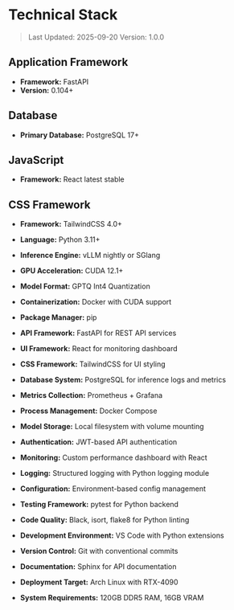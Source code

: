 # Technical Stack

> Last Updated: 2025-09-20
> Version: 1.0.0

## Application Framework

- **Framework:** FastAPI
- **Version:** 0.104+

## Database

- **Primary Database:** PostgreSQL 17+

## JavaScript

- **Framework:** React latest stable

## CSS Framework

- **Framework:** TailwindCSS 4.0+

- **Language:** Python 3.11+
- **Inference Engine:** vLLM nightly or SGlang
- **GPU Acceleration:** CUDA 12.1+
- **Model Format:** GPTQ Int4 Quantization
- **Containerization:** Docker with CUDA support
- **Package Manager:** pip
- **API Framework:** FastAPI for REST API services
- **UI Framework:** React for monitoring dashboard
- **CSS Framework:** TailwindCSS for UI styling
- **Database System:** PostgreSQL for inference logs and metrics
- **Metrics Collection:** Prometheus + Grafana
- **Process Management:** Docker Compose
- **Model Storage:** Local filesystem with volume mounting
- **Authentication:** JWT-based API authentication
- **Monitoring:** Custom performance dashboard with React
- **Logging:** Structured logging with Python logging module
- **Configuration:** Environment-based config management
- **Testing Framework:** pytest for Python backend
- **Code Quality:** Black, isort, flake8 for Python linting
- **Development Environment:** VS Code with Python extensions
- **Version Control:** Git with conventional commits
- **Documentation:** Sphinx for API documentation
- **Deployment Target:** Arch Linux with RTX-4090
- **System Requirements:** 120GB DDR5 RAM, 16GB VRAM